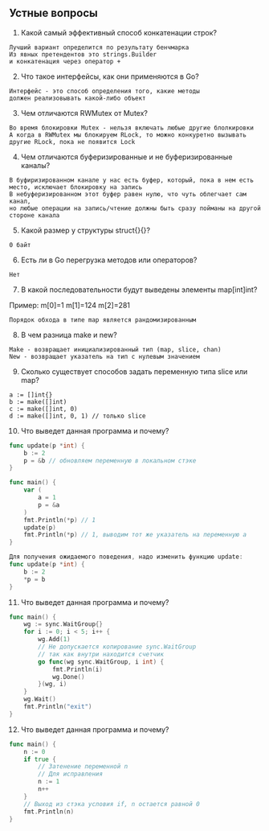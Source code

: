 ## Устные вопросы
1. Какой самый эффективный способ конкатенации строк?
```
Лучший вариант определится по результату бенчмарка
Из явных претендентов это strings.Builder
и конкатенация через оператор +
```

2. Что такое интерфейсы, как они применяются в Go?
```
Интерфейс - это способ определения того, какие методы
должен реализовывать какой-либо объект
```

3. Чем отличаются RWMutex от Mutex?
```
Во время блокировки Mutex - нельзя включать любые другие блолкировки
А когда в RWMutex мы блокируем RLock, то можно конкуретно вызывать 
другие RLock, пока не появится Lock
```

4. Чем отличаются буферизированные и не буферизированные каналы?
```
В буфиризированном канале у нас есть буфер, который, пока в нем есть место, исключает блокировку на запись
В небуферизированном этот буфер равен нулю, что чуть облегчает сам канал,
но любые операции на запись/чтение должны быть сразу пойманы на другой стороне канала
```

5. Какой размер у структуры struct{}{}?
```
0 байт
```

6. Есть ли в Go перегрузка методов или операторов?
```
Нет
```

7. В какой последовательности будут выведены элементы map[int]int?

Пример:
m[0]=1
m[1]=124
m[2]=281
```
Порядок обхода в типе map является рандомизированным
```

8. В чем разница make и new?
```
Make - возвращает инициализированный тип (map, slice, chan)
New - возвращает указатель на тип с нулевым значением
```

9. Сколько существует способов задать переменную типа slice или map?
```
a := []int{}
b := make([]int)
c := make([]int, 0)
d := make([]int, 0, 1) // только slice
```

10. Что выведет данная программа и почему?
```go
func update(p *int) {
	b := 2
	p = &b // обновляем переменную в локальном стэке
}

func main() {
	var (
		a = 1
		p = &a
	)
	fmt.Println(*p) // 1
	update(p)
	fmt.Println(*p) // 1, выводим тот же указатель на переменную a
}

Для получения ожидаемого поведения, надо изменить функцию update:
func update(p *int) {
    b := 2
    *p = b
}
```

11. Что выведет данная программа и почему?
```go
func main() {
    wg := sync.WaitGroup{}
    for i := 0; i < 5; i++ {
        wg.Add(1)
		// Не допускается копирование sync.WaitGroup
		// так как внутри находится счетчик
        go func(wg sync.WaitGroup, i int) {
            fmt.Println(i)
            wg.Done()
        }(wg, i)
    }
    wg.Wait()
    fmt.Println("exit")
}
```

12. Что выведет данная программа и почему?
```go
func main() {
    n := 0
    if true {
		// Затенение переменной n
		// Для исправления 
        n := 1
        n++
    }
	// Выход из стэка условия if, n остается равной 0
    fmt.Println(n)
}
```